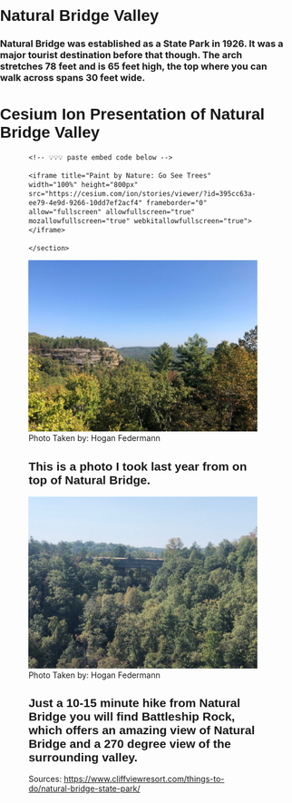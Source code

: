 <html>

<head>
  <meta charset='utf-8' />
  <title>Display a map</title>
  <meta name='viewport' content='initial-scale=1,maximum-scale=1,user-scalable=no' />

  <script src='https://api.mapbox.com/mapbox-gl-js/v2.2.0/mapbox-gl.js'></script>
  <link href='https://api.mapbox.com/mapbox-gl-js/v2.2.0/mapbox-gl.css' rel='stylesheet' />

  <style>
    body {
      margin: 0;
      padding: 0;
    }

    #map {
      position: absolute;
      top: 0;
      bottom: 0;
      width: 100%;
    }
  </style>
</head>

<body>

  <div id='map'></div>

  <script>
    // 💡💡💡 Change this to your Token --------------------
    // ------------------------------------------------
    mapboxgl.accessToken = 'pk.eyJ1IjoiaG9nYW5mZWQiLCJhIjoiY2tvZndma3NuMG1mczJucHcwM2t0azZhNSJ9.hxCNV7pMHfEaK2T_xMekOA';
    // ------------------------------------------------
    // ------------------------------------------------

    var map = new mapboxgl.Map({
      container: 'map',

      // 💡💡💡 Change this to your style --------------------
      // ------------------------------------------------
      style: 'mapbox://styles/hoganfed/ckofxqh173rde17rxi4jw19yf',
      // ----------------------------------------------
      // ------------------------------------------------

      // 💡💡💡 Change to your location ----------------------
      // ------------------------------------------------
      zoom: 16.54,
      center: [-83.683663, 37.774107], 
      pitch: 55,
      bearing: -130
      // ------------------------------------------------
      // ----------------------------------------------

    });

    // Add geolocate control to the map.
    map.addControl(new mapboxgl.GeolocateControl({
      positionOptions: {
        enableHighAccuracy: true
      },
      trackUserLocation: true
    }));
  </script>

</body>

</html>



# Natural Bridge Valley

### Natural Bridge was established as a State Park in 1926. It was a major tourist destination before that though. The arch stretches 78 feet and is 65 feet high, the top where you can walk across spans 30 feet wide.



# Cesium Ion Presentation of Natural Bridge Valley
<html>

<head>
  <meta charset='utf-8' />
  <title>Display a tour</title>
  <meta name='viewport' content='initial-scale=1,maximum-scale=1,user-scalable=no' />

  <style>
    body {
      margin: 0;
      padding: 0;
    }

    section {
      width: 80%;
      margin: 0 auto;
    }

    h1, h2 {
      font-family: 'Work Sans', sans-serif;
    }
  </style>
</head>

<body>
  <section>

    <!-- 💡💡💡 paste embed code below -->

    <iframe title="Paint by Nature: Go See Trees" width="100%" height="800px" src="https://cesium.com/ion/stories/viewer/?id=395cc63a-ee79-4e9d-9266-10dd7ef2acf4" frameborder="0" allow="fullscreen" allowfullscreen="true" mozallowfullscreen="true" webkitallowfullscreen="true"></iframe>
  
    </section>
</body>

</html>


![View of Battleship Rock From Atop Natural Bridge](BattleshipRock.jpg)
Photo Taken by: Hogan Federmann
## This is a photo I took last year from on top of Natural Bridge.

![View of Natural Bridge From Atop Battleship Rock](NaturalBridge.jpg)
Photo Taken by: Hogan Federmann
## Just a 10-15 minute hike from Natural Bridge you will find Battleship Rock, which offers an amazing view of Natural Bridge and a 270 degree view of the surrounding valley.

Sources:
https://www.cliffviewresort.com/things-to-do/natural-bridge-state-park/